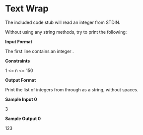 # Text Wrap

The included code stub will read an integer from STDIN.

Without using any string methods, try to print the following:

**Input Format**

The first line contains an integer .

**Constraints**

1 <=  n <= 150

**Output Format**

Print the list of integers from  through  as a string, without spaces.


**Sample Input 0**

3

**Sample Output 0**

123
